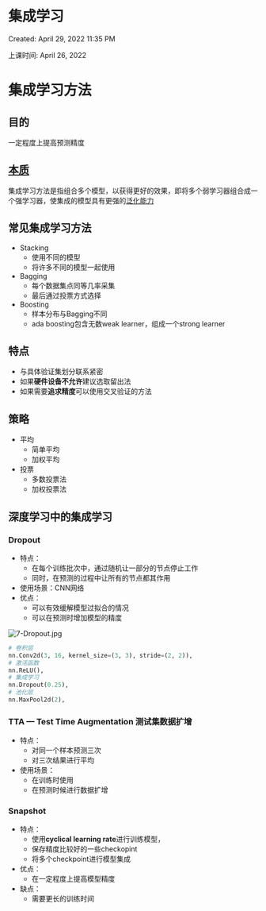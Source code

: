 # 集成学习

Created: April 29, 2022 11:35 PM

上课时间: April 26, 2022

# 集成学习方法

## 目的

一定程度上提高预测精度

## [本质](https://blog.csdn.net/lan_faster/article/details/103200506)

集成学习方法是指组合多个模型，以获得更好的效果，即将多个弱学习器组合成一个强学习器，使集成的模型具有更强的[泛化能力](https://so.csdn.net/so/search?q=%E6%B3%9B%E5%8C%96%E8%83%BD%E5%8A%9B&spm=1001.2101.3001.7020)

## 常见集成学习方法

- Stacking
  - 使用不同的模型
  - 将许多不同的模型一起使用
- Bagging
  - 每个数据集点同等几率采集
  - 最后通过投票方式选择
- Boosting
  - 样本分布与Bagging不同
  - ada boosting包含无数weak learner，组成一个strong learner

## 特点

- 与具体验证集划分联系紧密
- 如果**硬件设备不允许**建议选取留出法
- 如果需要**追求精度**可以使用交叉验证的方法

## 策略

- 平均
  - 简单平均
  - 加权平均
- 投票
  - 多数投票法
  - 加权投票法

## 深度学习中的集成学习

### Dropout

- 特点：
  - 在每个训练批次中，通过随机让一部分的节点停止工作
  - 同时，在预测的过程中让所有的节点都其作用
- 使用场景：CNN网络
- 优点：
  - 可以有效缓解模型过拟合的情况
  - 可以在预测时增加模型的精度

![7-Dropout.jpg](https://github.com/kk37111754/Aliyun-CV/blob/075c5d17f2091705b65c303b205f3ca565ed31bd/2022.04.05%E8%AF%BE%E5%90%8E/%E7%94%B0%E5%8F%AF%E6%AC%A3-%E8%B5%84%E6%96%99/pic/7-Dropout.jpg)

```python
# 卷积层
nn.Conv2d(3, 16, kernel_size=(3, 3), stride=(2, 2)),
# 激活函数
nn.ReLU(),
# 集成学习
nn.Dropout(0.25),
# 池化层
nn.MaxPool2d(2),
```

### TTA — Test Time Augmentation 测试集数据扩增

- 特点：
  - 对同一个样本预测三次
  - 对三次结果进行平均
- 使用场景：
  - 在训练时使用
  - 在预测时候进行数据扩增

### Snapshot

- 特点：
  - 使用**cyclical learning rate**进行训练模型，
  - 保存精度比较好的一些checkopint
  - 将多个checkpoint进行模型集成
- 优点：
  - 在一定程度上提高模型精度
- 缺点：
  - 需要更长的训练时间
